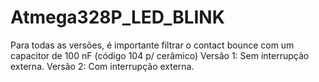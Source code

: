 # Atmega328P_LED_BLINK

Para todas as versões, é importante filtrar o contact bounce com um capacitor de 100 nF (código 104 p/ cerâmico)
Versão 1: Sem interrupção externa.
Versão 2: Com interrupção externa.











